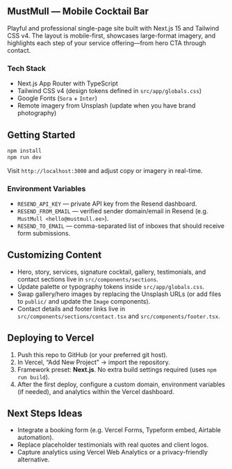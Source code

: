 ## MustMull — Mobile Cocktail Bar

Playful and professional single-page site built with Next.js 15 and Tailwind CSS v4. The layout is mobile-first, showcases large-format imagery, and highlights each step of your service offering—from hero CTA through contact.

### Tech Stack
- Next.js App Router with TypeScript
- Tailwind CSS v4 (design tokens defined in `src/app/globals.css`)
- Google Fonts (`Sora` + `Inter`)
- Remote imagery from Unsplash (update when you have brand photography)

## Getting Started

```bash
npm install
npm run dev
```

Visit `http://localhost:3000` and adjust copy or imagery in real-time.

### Environment Variables
- `RESEND_API_KEY` — private API key from the Resend dashboard.
- `RESEND_FROM_EMAIL` — verified sender domain/email in Resend (e.g. `MustMull <hello@mustmull.ee>`).
- `RESEND_TO_EMAIL` — comma-separated list of inboxes that should receive form submissions.

## Customizing Content
- Hero, story, services, signature cocktail, gallery, testimonials, and contact sections live in `src/components/sections`.
- Update palette or typography tokens inside `src/app/globals.css`.
- Swap gallery/hero images by replacing the Unsplash URLs (or add files to `public/` and update the `Image` components).
- Contact details and footer links live in `src/components/sections/contact.tsx` and `src/components/footer.tsx`.

## Deploying to Vercel
1. Push this repo to GitHub (or your preferred git host).
2. In Vercel, “Add New Project” → import the repository.
3. Framework preset: **Next.js**. No extra build settings required (uses `npm run build`).
4. After the first deploy, configure a custom domain, environment variables (if needed), and analytics within the Vercel dashboard.

## Next Steps Ideas
- Integrate a booking form (e.g. Vercel Forms, Typeform embed, Airtable automation).
- Replace placeholder testimonials with real quotes and client logos.
- Capture analytics using Vercel Web Analytics or a privacy-friendly alternative.
